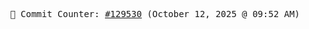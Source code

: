 <p align="center">
    <samp>
        📮 Commit Counter: <a href="https://github.com/Javascript-void0/Javascript-void0/commits/main">#129530</a> (October 12, 2025 @ 09:52 AM)
    </samp>
</p>